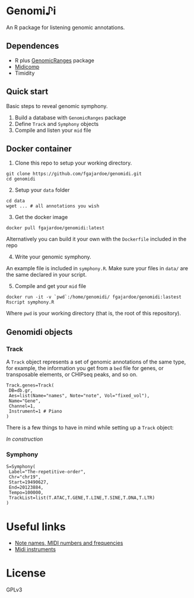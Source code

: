 # Genomi♪i

An R package for listening genomic annotations. 

## Dependences

+ R plus [GenomicRanges](https://bioconductor.org/packages/release/bioc/html/GenomicRanges.html) package
+ [Midicomp](https://github.com/markc/midicomp)
+ Timidity

## Quick start

Basic steps to reveal genomic symphony.

1. Build a database with `GenomicRanges` package
2. Define `Track` and `Symphony` objects
3. Compile and listen your `mid` file



## Docker container

1. Clone this repo to setup your working directory.

```
git clone https://github.com/fgajardoe/genomidi.git
cd genomidi
```

2. Setup your `data` folder

```
cd data
wget ... # all annotations you wish
```

3. Get the docker image

```
docker pull fgajardoe/genomidi:latest
```

Alternatively you can build it your own with the `Dockerfile` included in the repo

4. Write your genomic symphony.

An example file is included in `symphony.R`.
Make sure your files in `data/` are the same declared in your script.

5. Compile and get your `mid` file

```
docker run -it -v `pwd`:/home/genomidi/ fgajardoe/genomidi:lastest Rscript symphony.R
```

Where `pwd` is your working directory (that is, the root of this repository).


## Genomidi objects

### Track

A `Track` object represents a set of genomic annotations of the same type, for example, the information you get from a `bed` file for genes, or transposable elements, or CHIPseq peaks, and so on.

```
Track.genes=Track(
 DB=db.gr,
 Aes=list(Name="names", Note="note", Vol="fixed_vol"),
 Name="Gene", 
 Channel=1,
 Instrument=1 # Piano
)
```

There is a few things to have in mind while setting up a `Track` object:

_In construction_

### Symphony

```
S=Symphony(
 Label="The-repetitive-order",
 Chr="chr19",
 Start=19490627,
 End=20123884,
 Tempo=100000,
 TrackList=list(T.ATAC,T.GENE,T.LINE,T.SINE,T.DNA,T.LTR)
)
```

# Useful links

+ [Note names, MIDI numbers and frequencies](https://newt.phys.unsw.edu.au/jw/notes.html)
+ [Midi instruments](http://fmslogo.sourceforge.net/manual/midi-instrument.html)


# License

GPLv3
